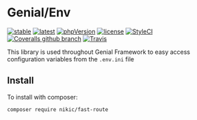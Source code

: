 Genial/Env
====================================
[![stable](https://img.shields.io/badge/stable-v1.0.0-lightgrey.svg?style=flat-square)](https://github.com/Genial-Framework/Env/releases) [![latest](https://img.shields.io/badge/latest-v1.0.0-ff69b4.svg?style=flat-square)](https://github.com/Genial-Framework/Env/releases) [![phpVersion](https://img.shields.io/badge/PHP-%3E%3D%207.0-blue.svg?style=flat-square)](https://secure.php.net/) [![license](https://img.shields.io/badge/license-BSD--3--Clause-orange.svg?style=flat-square)](https://github.com/Genial-Framework/Env/blob/master/LICENSE) [![StyleCI](https://styleci.io/repos/113257729/shield?branch=master)](https://styleci.io/repos/113257729) [![Coveralls github branch](https://img.shields.io/coveralls/github/Genial-Framework/Env/master.svg?style=flat-square)](https://coveralls.io/github/Genial-Framework/Env?branch=master) [![Travis](https://img.shields.io/travis/Genial-Framework/Env.svg?style=flat-square)](https://travis-ci.org/Genial-Framework/Env)  

This library is used throughout Genial Framework to easy access configuration variables from the `.env.ini` file

Install
-------

To install with composer:

```sh
composer require nikic/fast-route
```

